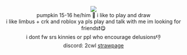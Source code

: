 <center>

<img src="https://images-wixmp-ed30a86b8c4ca887773594c2.wixmp.com/f/b7a3018c-87b2-4e6e-8e10-2d2cb37d5a2f/djf3jp2-195467de-b07e-4e16-88d2-e855ba7875cd.gif?token=eyJ0eXAiOiJKV1QiLCJhbGciOiJIUzI1NiJ9.eyJzdWIiOiJ1cm46YXBwOjdlMGQxODg5ODIyNjQzNzNhNWYwZDQxNWVhMGQyNmUwIiwiaXNzIjoidXJuOmFwcDo3ZTBkMTg4OTgyMjY0MzczYTVmMGQ0MTVlYTBkMjZlMCIsIm9iaiI6W1t7InBhdGgiOiJcL2ZcL2I3YTMwMThjLTg3YjItNGU2ZS04ZTEwLTJkMmNiMzdkNWEyZlwvZGpmM2pwMi0xOTU0NjdkZS1iMDdlLTRlMTYtODhkMi1lODU1YmE3ODc1Y2QuZ2lmIn1dXSwiYXVkIjpbInVybjpzZXJ2aWNlOmZpbGUuZG93bmxvYWQiXX0.Nc6TK0Fj54bxW7KHg-ZfqMOWuYS4QQmgDx__C5ZOP-k">
  <br>
  pumpkin 15-16 he/him 👻 i like to play and draw
  <br>
  i like limbus + crk and roblox ya pls play and talk with me im looking for friends❗️😋
  <br> i dont fw srs kinnies or ppl who encourage delusions👎
  <br>
  discord: 2cwl <a href="https://bugguy.straw.page">strawpage</a>
</center>

<!--
**socwl/socwl** is a ✨ _special_ ✨ repository because its `README.md` (this file) appears on your GitHub profile.

Here are some ideas to get you started:

- 🔭 I’m currently working on ...
- 🌱 I’m currently learning ...
- 👯 I’m looking to collaborate on ...
- 🤔 I’m looking for help with ...
- 💬 Ask me about ...
- 📫 How to reach me: ...
- 😄 Pronouns: ...
- ⚡ Fun fact: ...
-->
